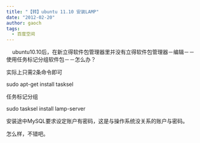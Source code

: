 ```yaml
---
title: "【转】ubuntu 11.10 安装LAMP"
date: "2012-02-20"
author: gaoch
tags:
  - 百度空间
---
```


   
ubuntu10.10后，在新立得软件包管理器里并没有立得软件包管理器－编辑－－使用任务标记分组软件包－－怎么办？  
  
实际上只需2条命令即可  
  
sudo apt-get install tasksel  
  
任务标记分组  
  
sudo tasksel install lamp-server  
  
安装途中MySQL要求设定账户有密码，这是与操作系统没关系的账户与密码。  
  
怎么样，不错吧。
